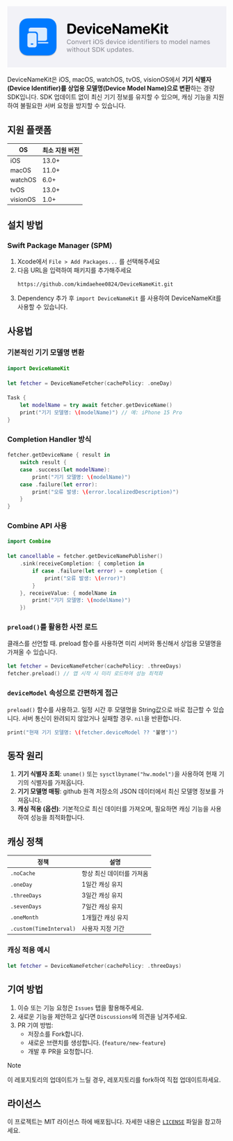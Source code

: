![Logo image](Asset/DeviceNameKit_banner.png)

DeviceNameKit은 iOS, macOS, watchOS, tvOS, visionOS에서 **기기 식별자(Device Identifier)를 상업용 모델명(Device Model Name)으로 변환**하는 경량 SDK입니다. SDK 업데이트 없이 최신 기기 정보를 유지할 수 있으며, 캐싱 기능을 지원하여 불필요한 서버 요청을 방지할 수 있습니다.

## 지원 플랫폼

| OS       | 최소 지원 버전 |
| -------- | -------- |
| iOS      | 13.0+    |
| macOS    | 11.0+    |
| watchOS  | 6.0+     |
| tvOS     | 13.0+    |
| visionOS | 1.0+     |

## 설치 방법

### Swift Package Manager (SPM)

1. Xcode에서 `File > Add Packages...` 를 선택해주세요
2. 다음 URL을 입력하여 패키지를 추가해주세요
   ```
   https://github.com/kimdaehee0824/DeviceNameKit.git
   ```
3. Dependency 추가 후 `import DeviceNameKit` 를 사용하여 DeviceNameKit를 사용할 수 있습니다. 

## 사용법

### 기본적인 기기 모델명 변환

```swift
import DeviceNameKit

let fetcher = DeviceNameFetcher(cachePolicy: .oneDay)

Task {
    let modelName = try await fetcher.getDeviceName()
    print("기기 모델명: \(modelName)") // 예: iPhone 15 Pro
}
```

### Completion Handler 방식

```swift
fetcher.getDeviceName { result in
    switch result {
    case .success(let modelName):
        print("기기 모델명: \(modelName)")
    case .failure(let error):
        print("오류 발생: \(error.localizedDescription)")
    }
}
```

### Combine API 사용

```swift
import Combine

let cancellable = fetcher.getDeviceNamePublisher()
    .sink(receiveCompletion: { completion in
        if case .failure(let error) = completion {
            print("오류 발생: \(error)")
        }
    }, receiveValue: { modelName in
        print("기기 모델명: \(modelName)")
    })
```

### `preload()`를 활용한 사전 로드
클래스를 선언할 때. preload 함수를 사용하면 미리 서버와 통신해서 상업용 모델명을 가져올 수 있습니다. 

```swift
let fetcher = DeviceNameFetcher(cachePolicy: .threeDays)
fetcher.preload() // 앱 시작 시 미리 로드하여 성능 최적화
```

### `deviceModel` 속성으로 간편하게 접근
`preload()` 함수를 사용하고. 일정 시간 후 모델명을 String값으로 바로 접근할 수 있습니다.
서버 통신이 완려되지 않았거나 실패할 경우. `nil`을 반환합니다.

```swift
print("현재 기기 모델명: \(fetcher.deviceModel ?? "불명")")
```

## 동작 원리

1. **기기 식별자 조회**: `uname()` 또는 `sysctlbyname("hw.model")`을 사용하여 현재 기기의 식별자를 가져옵니다.
2. **기기 모델명 매핑**: github 원격 저장소의 JSON 데이터에서 최신 모델명 정보를 가져옵니다.
3. **캐싱 적용 (옵션)**: 기본적으로 최신 데이터를 가져오며, 필요하면 캐싱 기능을 사용하여 성능을 최적화합니다.

## 캐싱 정책

| 정책                      | 설명             |
| ----------------------- | -------------- |
| `.noCache`              | 항상 최신 데이터를 가져옴 |
| `.oneDay`               | 1일간 캐싱 유지      |
| `.threeDays`            | 3일간 캐싱 유지      |
| `.sevenDays`            | 7일간 캐싱 유지      |
| `.oneMonth`             | 1개월간 캐싱 유지     |
| `.custom(TimeInterval)` | 사용자 지정 기간      |

### 캐싱 적용 예시

```swift
let fetcher = DeviceNameFetcher(cachePolicy: .threeDays)
```

## 기여 방법

1. 이슈 또는 기능 요청은 `Issues` 탭을 활용해주세요.
2. 새로운 기능을 제안하고 싶다면 `Discussions`에 의견을 남겨주세요.
3. PR 기여 방법:
   - 저장소를 Fork합니다.
   - 새로운 브랜치를 생성합니다. (`feature/new-feature`)
   - 개발 후 PR을 요청합니다.

> [!NOTE]
> 이 레포지토리의 업데이트가 느릴 경우, 레포지토리를 fork하여 직접 업데이트하세요.

## 라이선스

이 프로젝트는 MIT 라이선스 하에 배포됩니다. 자세한 내용은 [`LICENSE`](LICENSE) 파일을 참고하세요.

